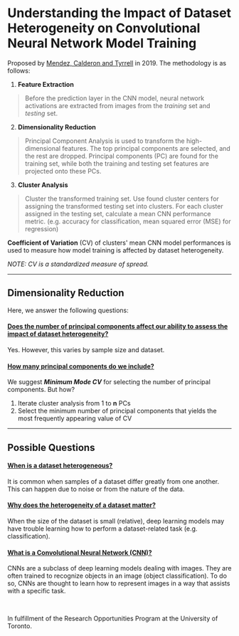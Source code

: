 # Understanding the Impact of Dataset Heterogeneity on Convolutional Neural Network Model Training

Proposed by [Mendez, Calderon and Tyrrell](https://link.springer.com/chapter/10.1007/978-3-030-41005-6_21) in 2019. The methodology is as follows:

1. **Feature Extraction**

> Before the prediction layer in the CNN model, neural network activations are extracted from images from the *training* set and *testing* set.

2. **Dimensionality Reduction**

> Principal Component Analysis is used to transform the high-dimensional features. The top principal components are selected, and the rest are dropped. 
> Principal components (PC) are found for the training set, while both the training and testing set features are projected onto these PCs.

3. **Cluster Analysis**

> Cluster the transformed training set. Use found cluster centers for assigning the transformed testing set into clusters.
> For each cluster assigned in the testing set, calculate a mean CNN performance metric. (e.g. accuracy for classification, mean squared error (MSE) for regression)

**Coefficient of Variation** (CV) of clusters' mean CNN model performances is used to measure how model training is affected by dataset heterogeneity.

*NOTE: CV is a standardized measure of spread.*

---
## Dimensionality Reduction

Here, we answer the following questions:

#### <ins>Does the number of principal components affect our ability to assess the impact of dataset heterogeneity? </ins>

Yes. However, this varies by sample size and dataset.

#### <ins>How many principal components do we include?</ins>

We suggest ***Minimum Mode CV*** for selecting the number of principal components. But how?
1. Iterate cluster analysis from 1 to **n** PCs
2. Select the minimum number of principal components that yields the most frequently appearing value of CV



---
## Possible Questions
#### <ins>When is a dataset heterogeneous?</ins>
It is common when samples of a dataset differ greatly from one another. This can happen due to noise or from the nature of the data.

#### <ins>Why does the heterogeneity of a dataset matter?</ins>
When the size of the dataset is small (relative), deep learning models may have trouble learning how to perform a dataset-related task (e.g. classification).

#### <ins>What is a Convolutional Neural Network (CNN)?</ins>
CNNs are a subclass of deep learning models dealing with images. They are often trained to recognize objects in an image (object classification). To do so, CNNs are thought to learn how to represent images in a way that assists with a specific task.

&nbsp;

In fulfillment of the Research Opportunities Program at the University of Toronto.
